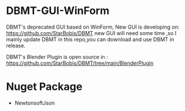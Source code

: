 # DBMT-GUI-WinForm

DBMT's deprecated GUI based on WinForm, New GUI is developing on: https://github.com/StarBobis/DBMT
new GUI will need some time ,so I mainly update DBMT in this repo,you can download and use DBMT in release.

DBMT's Blender Plugin is open source in :  https://github.com/StarBobis/DBMT/tree/main/BlenderPlugin 

# Nuget Package
- NewtonsoftJson

